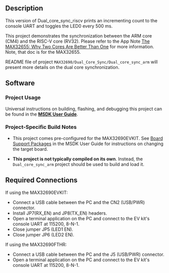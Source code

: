 ## Description

This version of Dual_core_sync_riscv prints an incrementing count to the console UART and toggles the LED0 every 500 ms.

This project demonstrates the synchronization between the ARM core (CM4) and the RISC-V core (RV32). Please refer to the App Note [The MAX32655: Why Two Cores Are Better Than One](https://www.maximintegrated.com/en/design/technical-documents/app-notes/7/7336.html) for more information. Note, that doc is for the MAX32655.

README file of project `MAX32690/Dual_Core_Sync/Dual_core_sync_arm` will present more details on the dual core synchronization.


## Software

### Project Usage

Universal instructions on building, flashing, and debugging this project can be found in the **[MSDK User Guide](https://analogdevicesinc.github.io/msdk/USERGUIDE/)**.

### Project-Specific Build Notes

* This project comes pre-configured for the MAX32690EVKIT.  See [Board Support Packages](https://analogdevicesinc.github.io/msdk/USERGUIDE/#board-support-packages) in the MSDK User Guide for instructions on changing the target board.

* **This project is not typically compiled on its own**.  Instead, the `Dual_core_sync_arm` project should be used to build and load it.

## Required Connections

If using the MAX32690EVKIT:
-   Connect a USB cable between the PC and the CN2 (USB/PWR) connector.
-   Install JP7(RX_EN) and JP8(TX_EN) headers.
-   Open a terminal application on the PC and connect to the EV kit's console UART at 115200, 8-N-1.
-   Close jumper JP5 (LED1 EN).
-   Close jumper JP6 (LED2 EN).

If using the MAX32690FTHR:
-   Connect a USB cable between the PC and the J5 (USB/PWR) connector.
-   Open a terminal application on the PC and connect to the EV kit's console UART at 115200, 8-N-1.
